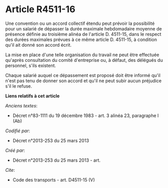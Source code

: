 # Article R4511-16

Une convention ou un accord collectif étendu peut prévoir la possibilité pour un salarié de dépasser la durée maximale
hebdomadaire moyenne de présence définie au troisième alinéa de l'article D. 4511-15, dans le respect des durées maximales
prévues à ce même article D. 4511-15, à condition qu'il ait donné son accord écrit. 

La mise en place d'une telle organisation du travail ne peut être effectuée qu'après consultation du comité d'entreprise ou,
à défaut, des délégués du personnel, s'ils existent. 

Chaque salarié auquel ce dépassement est proposé doit être informé qu'il n'est pas tenu de donner son accord et qu'il ne peut
subir aucun préjudice s'il le refuse.

**Liens relatifs à cet article**

_Anciens textes_:

  - Décret n°83-1111 du 19 décembre 1983 - art. 3 alinéa 23, paragraphe I (Ab)

_Codifié par_:

  - Décret n°2013-253 du 25 mars 2013

_Créé par_:

  - Décret n°2013-253 du 25 mars 2013 - art.

_Cite_:

  - Code des transports - art. D4511-15 (V)
